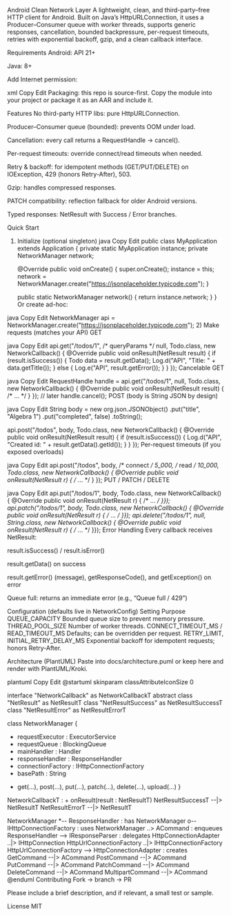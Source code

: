 Android Clean Network Layer
A lightweight, clean, and third-party–free HTTP client for Android.
Built on Java’s HttpURLConnection, it uses a Producer–Consumer queue with worker threads, supports generic responses, cancellation, bounded backpressure, per-request timeouts, retries with exponential backoff, gzip, and a clean callback interface.

Requirements
Android: API 21+

Java: 8+

Add Internet permission:

xml
Copy
Edit
<uses-permission android:name="android.permission.INTERNET" />
Packaging: this repo is source-first. Copy the module into your project or package it as an AAR and include it.

Features
No third-party HTTP libs: pure HttpURLConnection.

Producer–Consumer queue (bounded): prevents OOM under load.

Cancellation: every call returns a RequestHandle → cancel().

Per-request timeouts: override connect/read timeouts when needed.

Retry & backoff: for idempotent methods (GET/PUT/DELETE) on IOException, 429 (honors Retry-After), 503.

Gzip: handles compressed responses.

PATCH compatibility: reflection fallback for older Android versions.

Typed responses: NetResult<T> with Success / Error branches.

Quick Start
1) Initialize (optional singleton)
java
Copy
Edit
public class MyApplication extends Application {
    private static MyApplication instance;
    private NetworkManager network;

    @Override public void onCreate() {
        super.onCreate();
        instance = this;
        network = NetworkManager.create("https://jsonplaceholder.typicode.com");
    }

    public static NetworkManager network() { return instance.network; }
}
Or create ad-hoc:

java
Copy
Edit
NetworkManager api = NetworkManager.create("https://jsonplaceholder.typicode.com");
2) Make requests (matches your API)
GET

java
Copy
Edit
api.get("/todos/1", /* queryParams */ null, Todo.class,
    new NetworkCallback<Todo>() {
        @Override public void onResult(NetResult<Todo> result) {
            if (result.isSuccess()) {
                Todo data = result.getData();
                Log.d("API", "Title: " + data.getTitle());
            } else {
                Log.e("API", result.getError());
            }
        }
    });
Cancelable GET

java
Copy
Edit
RequestHandle handle = api.get("/todos/1", null, Todo.class,
    new NetworkCallback<Todo>() {
        @Override public void onResult(NetResult<Todo> result) { /* ... */ }
    });
// later
handle.cancel();
POST (body is String JSON by design)

java
Copy
Edit
String body = new org.json.JSONObject()
        .put("title", "Algebra 1")
        .put("completed", false)
        .toString();

api.post("/todos", body, Todo.class,
    new NetworkCallback<Todo>() {
        @Override public void onResult(NetResult<Todo> result) {
            if (result.isSuccess()) {
                Log.d("API", "Created id: " + result.getData().getId());
            }
        }
    });
Per-request timeouts (if you exposed overloads)

java
Copy
Edit
api.post("/todos", body, /* connect */ 5_000, /* read */ 10_000,
    Todo.class, new NetworkCallback<Todo>() { @Override public void onResult(NetResult<Todo> r) { /* ... */ } });
PUT / PATCH / DELETE

java
Copy
Edit
api.put("/todos/1", body,  Todo.class, new NetworkCallback<Todo>()  { @Override public void onResult(NetResult<Todo> r) { /* ... */ }});
api.patch("/todos/1", body, Todo.class, new NetworkCallback<Todo>() { @Override public void onResult(NetResult<Todo> r) { /* ... */ }});
api.delete("/todos/1", null, String.class, new NetworkCallback<String>() { @Override public void onResult(NetResult<String> r) { /* ... */ }});
Error Handling
Every callback receives NetResult<T>:

result.isSuccess() / result.isError()

result.getData() on success

result.getError() (message), getResponseCode(), and getException() on error

Queue full: returns an immediate error (e.g., “Queue full / 429”)

Configuration (defaults live in NetworkConfig)
Setting	Purpose
QUEUE_CAPACITY	Bounded queue size to prevent memory pressure.
THREAD_POOL_SIZE	Number of worker threads.
CONNECT_TIMEOUT_MS / READ_TIMEOUT_MS	Defaults; can be overridden per request.
RETRY_LIMIT, INITIAL_RETRY_DELAY_MS	Exponential backoff for idempotent requests; honors Retry-After.

Architecture (PlantUML)
Paste into docs/architecture.puml or keep here and render with PlantUML/Kroki.

plantuml
Copy
Edit
@startuml
skinparam classAttributeIconSize 0

interface "NetworkCallback<T>" as NetworkCallbackT
abstract class "NetResult<T>" as NetResultT
class "NetResultSuccess<T>" as NetResultSuccessT
class "NetResultError<T>" as NetResultErrorT

class NetworkManager {
  - requestExecutor : ExecutorService
  - requestQueue : BlockingQueue<RequestTask>
  - mainHandler : Handler
  - responseHandler : ResponseHandler
  - connectionFactory : IHttpConnectionFactory
  - basePath : String
  + get(...), post(...), put(...), patch(...), delete(...), upload(...)
}

NetworkCallbackT : + onResult(result : NetResultT)
NetResultSuccessT --|> NetResultT
NetResultErrorT   --|> NetResultT

NetworkManager *-- ResponseHandler        : has
NetworkManager o-- IHttpConnectionFactory : uses
NetworkManager ..> ACommand               : enqueues
ResponseHandler --> IResponseParser       : delegates
HttpConnectionAdapter ..|> IHttpConnection
HttpUrlConnectionFactory ..|> IHttpConnectionFactory
HttpUrlConnectionFactory --> HttpConnectionAdapter : creates
GetCommand --|> ACommand
PostCommand --|> ACommand
PutCommand --|> ACommand
PatchCommand --|> ACommand
DeleteCommand --|> ACommand
MultipartCommand --|> ACommand
@enduml
Contributing
Fork → branch → PR

Please include a brief description, and if relevant, a small test or sample.

License
MIT
